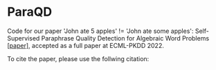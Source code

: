 # ParaQD

Code for our paper 'John ate 5 apples' != 'John ate some apples': Self-Supervised Paraphrase Quality Detection for Algebraic Word Problems [[paper]](www.arxiv.org), accepted as a full paper at ECML-PKDD 2022. 

To cite the paper, please use the follwing citation:

```

```